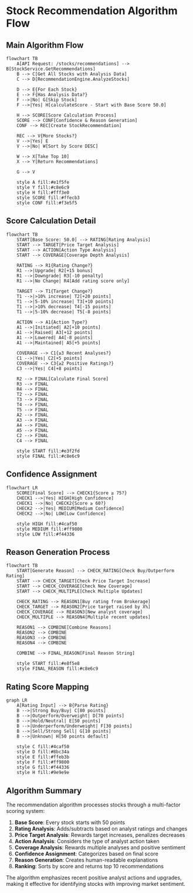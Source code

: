 # Stock Recommendation Algorithm Flow

## Main Algorithm Flow

```mermaid
flowchart TB
    A[API Request: /stocks/recommendations] --> B[StockService.GetRecommendations]
    B --> C[Get All Stocks with Analysis Data]
    C --> D[RecommendationEngine.AnalyzeStocks]
    
    D --> E{For Each Stock}
    E --> F{Has Analysis Data?}
    F -->|No| G[Skip Stock]
    F -->|Yes| H[calculateScore - Start with Base Score 50.0]
    
    H --> SCORE[Score Calculation Process]
    SCORE --> CONF[Confidence & Reason Generation]
    CONF --> REC[Create StockRecommendation]
    
    REC --> V{More Stocks?}
    V -->|Yes| E
    V -->|No| W[Sort by Score DESC]
    
    W --> X[Take Top 10]
    X --> Y[Return Recommendations]
    
    G --> V
    
    style A fill:#e1f5fe
    style Y fill:#c8e6c9
    style H fill:#fff3e0
    style SCORE fill:#ffecb3
    style CONF fill:#f3e5f5
```

## Score Calculation Detail

```mermaid
flowchart TB
    START[Base Score: 50.0] --> RATING[Rating Analysis]
    START --> TARGET[Price Target Analysis]
    START --> ACTION[Action Type Analysis]
    START --> COVERAGE[Coverage Depth Analysis]
    
    RATING --> R1{Rating Change?}
    R1 -->|Upgrade| R2[+15 bonus]
    R1 -->|Downgrade| R3[-10 penalty]
    R1 -->|No Change| R4[Add rating score only]
    
    TARGET --> T1{Target Change?}
    T1 -->|>10% increase| T2[+20 points]
    T1 -->|5-10% increase| T3[+10 points]
    T1 -->|>10% decrease| T4[-15 points]
    T1 -->|5-10% decrease| T5[-8 points]
    
    ACTION --> A1{Action Type?}
    A1 -->|Initiated| A2[+10 points]
    A1 -->|Raised| A3[+12 points]
    A1 -->|Lowered| A4[-8 points]
    A1 -->|Maintained| A5[+5 points]
    
    COVERAGE --> C1{≥3 Recent Analyses?}
    C1 -->|Yes| C2[+5 points]
    COVERAGE --> C3{≥2 Positive Ratings?}
    C3 -->|Yes| C4[+8 points]
    
    R2 --> FINAL[Calculate Final Score]
    R3 --> FINAL
    R4 --> FINAL
    T2 --> FINAL
    T3 --> FINAL
    T4 --> FINAL
    T5 --> FINAL
    A2 --> FINAL
    A3 --> FINAL
    A4 --> FINAL
    A5 --> FINAL
    C2 --> FINAL
    C4 --> FINAL
    
    style START fill:#e3f2fd
    style FINAL fill:#c8e6c9
```

## Confidence Assignment

```mermaid
flowchart LR
    SCORE[Final Score] --> CHECK1{Score ≥ 75?}
    CHECK1 -->|Yes| HIGH[High Confidence]
    CHECK1 -->|No| CHECK2{Score ≥ 60?}
    CHECK2 -->|Yes| MEDIUM[Medium Confidence]
    CHECK2 -->|No| LOW[Low Confidence]
    
    style HIGH fill:#4caf50
    style MEDIUM fill:#ff9800
    style LOW fill:#f44336
```

## Reason Generation Process

```mermaid
flowchart TB
    START[Generate Reason] --> CHECK_RATING[Check Buy/Outperform Rating]
    START --> CHECK_TARGET[Check Price Target Increase]
    START --> CHECK_COVERAGE[Check New Coverage]
    START --> CHECK_MULTIPLE[Check Multiple Updates]
    
    CHECK_RATING --> REASON1[Buy rating from Brokerage]
    CHECK_TARGET --> REASON2[Price target raised by X%]
    CHECK_COVERAGE --> REASON3[New analyst coverage]
    CHECK_MULTIPLE --> REASON4[Multiple recent updates]
    
    REASON1 --> COMBINE[Combine Reasons]
    REASON2 --> COMBINE
    REASON3 --> COMBINE
    REASON4 --> COMBINE
    
    COMBINE --> FINAL_REASON[Final Reason String]
    
    style START fill:#e8f5e8
    style FINAL_REASON fill:#c8e6c9
```

## Rating Score Mapping

```mermaid
graph LR
    A[Rating Input] --> B{Parse Rating}
    B -->|Strong Buy/Buy| C[80 points]
    B -->|Outperform/Overweight| D[70 points]
    B -->|Hold/Neutral| E[50 points]
    B -->|Underperform/Underweight| F[30 points]
    B -->|Sell/Strong Sell| G[10 points]
    B -->|Unknown| H[50 points default]
    
    style C fill:#4caf50
    style D fill:#8bc34a
    style E fill:#ffeb3b
    style F fill:#ff9800
    style G fill:#f44336
    style H fill:#9e9e9e
```

## Algorithm Summary

The recommendation algorithm processes stocks through a multi-factor scoring system:

1. **Base Score**: Every stock starts with 50 points
2. **Rating Analysis**: Adds/subtracts based on analyst ratings and changes
3. **Price Target Analysis**: Rewards target increases, penalizes decreases
4. **Action Analysis**: Considers the type of analyst action taken
5. **Coverage Analysis**: Rewards multiple analyses and positive sentiment
6. **Confidence Assignment**: Categorizes based on final score
7. **Reason Generation**: Creates human-readable explanations
8. **Ranking**: Sorts by score and returns top 10 recommendations

The algorithm emphasizes recent positive analyst actions and upgrades, making it effective for identifying stocks with improving market sentiment.